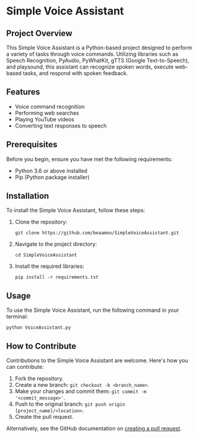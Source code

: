 # Simple Voice Assistant

## Project Overview
This Simple Voice Assistant is a Python-based project designed to perform a variety of tasks through voice commands. Utilizing libraries such as Speech Recognition, PyAudio, PyWhatKit, gTTS (Google Text-to-Speech), and playsound, this assistant can recognize spoken words, execute web-based tasks, and respond with spoken feedback.

## Features
- Voice command recognition
- Performing web searches
- Playing YouTube videos
- Converting text responses to speech

## Prerequisites
Before you begin, ensure you have met the following requirements:
- Python 3.6 or above installed
- Pip (Python package installer)

## Installation
To install the Simple Voice Assistant, follow these steps:

1. Clone the repository:
   ```
   git clone https://github.com/beaamoo/SimpleVoiceAssistant.git
   ```
2. Navigate to the project directory:
   ```
   cd SimpleVoiceAssistant
   ```
3. Install the required libraries:
   ```
   pip install -r requirements.txt
   ```

## Usage
To use the Simple Voice Assistant, run the following command in your terminal:
```
python VoiceAssistant.py
```

## How to Contribute
Contributions to the Simple Voice Assistant are welcome. Here's how you can contribute:
1. Fork the repository.
2. Create a new branch: `git checkout -b <branch_name>`.
3. Make your changes and commit them: `git commit -m '<commit_message>'`.
4. Push to the original branch: `git push origin [project_name]/<location>`.
5. Create the pull request.

Alternatively, see the GitHub documentation on [creating a pull request](https://help.github.com/articles/creating-a-pull-request/).
